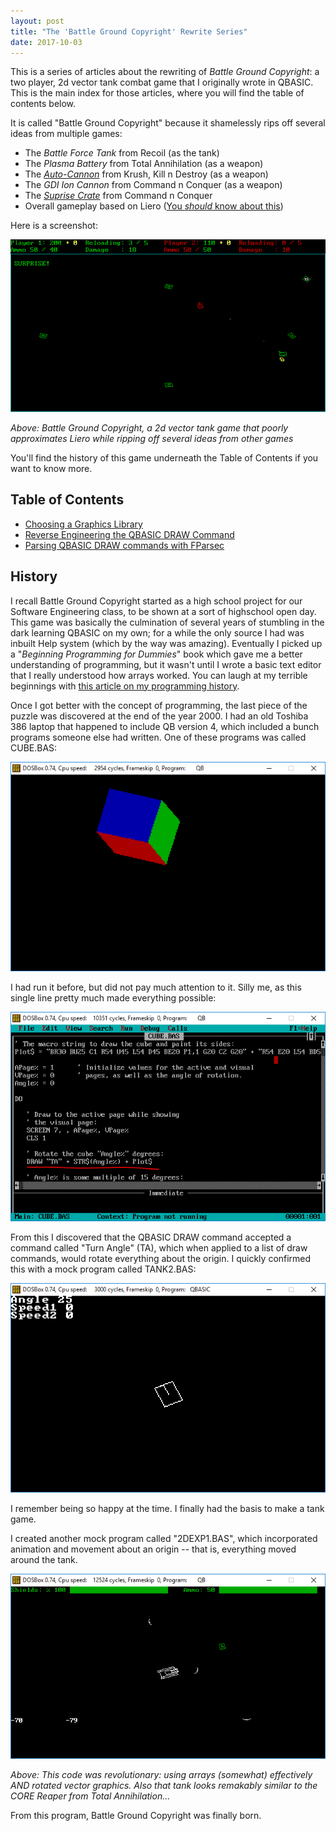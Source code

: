 ```yaml
---
layout: post
title: "The 'Battle Ground Copyright' Rewrite Series"
date: 2017-10-03
---
```


This is a series of articles about the rewriting of _Battle Ground Copyright_: a two player, 2d vector tank combat game that I originally wrote in QBASIC. This is the main index for those articles, where you will find the table of contents below.

It is called "Battle Ground Copyright" because it shamelessly rips off several ideas from multiple games:
- The _Battle Force Tank_ from Recoil (as the tank)
- The _Plasma Battery_ from Total Annihilation (as a weapon)
- The [_Auto-Cannon_](http://kknd-the-krush-kill-n-destroy.wikia.com/wiki/Autocannon_Tank) from Krush, Kill n Destroy (as a weapon)
- The _GDI Ion Cannon_ from Command n Conquer (as a weapon)
- The [_Suprise Crate_](http://cnc.wikia.com/wiki/Crate_%28Red_Alert_1%29) from Command n Conquer
- Overall gameplay based on Liero ([You *should* know about this](http://www.liero.be/))

Here is a screenshot:

![Battle Ground Copyright, a 2d vector tank game that poorly approximates Liero while ripping off several ideas from other games](/assets/bgc/bgc_001.png)

*Above: Battle Ground Copyright, a 2d vector tank game that poorly approximates Liero while ripping off several ideas from other games*

You'll find the history of this game underneath the Table of Contents if you want to know more.

## Table of Contents

- [Choosing a Graphics Library](/blog/2017/11/28/bgc-graphics-library)
- [Reverse Engineering the QBASIC DRAW Command](/blog/2017/12/09/bgc-qbasic-draw-command)
- [Parsing QBASIC DRAW commands with FParsec](/blog/2017/12/19/bgc-parsing-qbasic-draw-commands-fparsec)


## History

I recall Battle Ground Copyright started as a high school project for our Software Engineering class, to be shown at a sort of highschool open day. This game was basically the culmination of several years of stumbling in the dark learning QBASIC on my own; for a while the only source I had was inbuilt Help system (which by the way was amazing). Eventually I picked up a "_Beginning Programming for Dummies_" book which gave me a better understanding of programming, but it wasn't until I wrote a basic text editor that I really understood how arrays worked. You can laugh at my terrible beginnings with [this article on my programming history](/blog/2017/10/23/my-programming-history).

Once I got better with the concept of programming, the last piece of the puzzle was discovered at the end of the year 2000. I had an old Toshiba 386 laptop that happened to include QB version 4, which included a bunch programs someone else had written. One of these programs was called CUBE.BAS:

![A rotating RGB cube](/assets/learning/cube2.PNG)

I had run it before, but did not pay much attention to it. Silly me, as this single line pretty much made everything possible:

![Rotating RGB cube source code](/assets/learning/cube1.PNG)

From this I discovered that the QBASIC DRAW command accepted a command called "Turn Angle" (TA), which when applied to a list of draw commands, would rotate everything about the origin. I quickly confirmed this with a mock program called TANK2.BAS:

![Mock program to demonstrate TA command](/assets/learning/tank2a.PNG)

I remember being so happy at the time. I finally had the basis to make a tank game.

I created another mock program called "2DEXP1.BAS", which incorporated animation and movement about an origin -- that is, everything moved around the tank.

![A series of "RADAR dishes" all with different turning speeds](/assets/learning/2dexp1a.PNG)

*Above: This code was revolutionary: using arrays (somewhat) effectively AND rotated vector graphics. Also that tank looks remakably similar to the CORE Reaper from Total Annihilation...*

From this program, Battle Ground Copyright was finally born.
